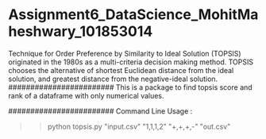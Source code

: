 # Assignment6_DataScience_MohitMaheshwary_101853014
Technique for Order Preference by Similarity to Ideal Solution (TOPSIS) originated in the 1980s as a multi-criteria decision making method. TOPSIS chooses the alternative of shortest Euclidean distance from the ideal solution, and greatest distance from the negative-ideal solution.
########################
This is a package to find topsis score and rank of a dataframe with only numerical values.

########################
Command Line Usage :

>>python topsis.py "input.csv" "1,1,1,2" "+,+,+,-" "out.csv"
